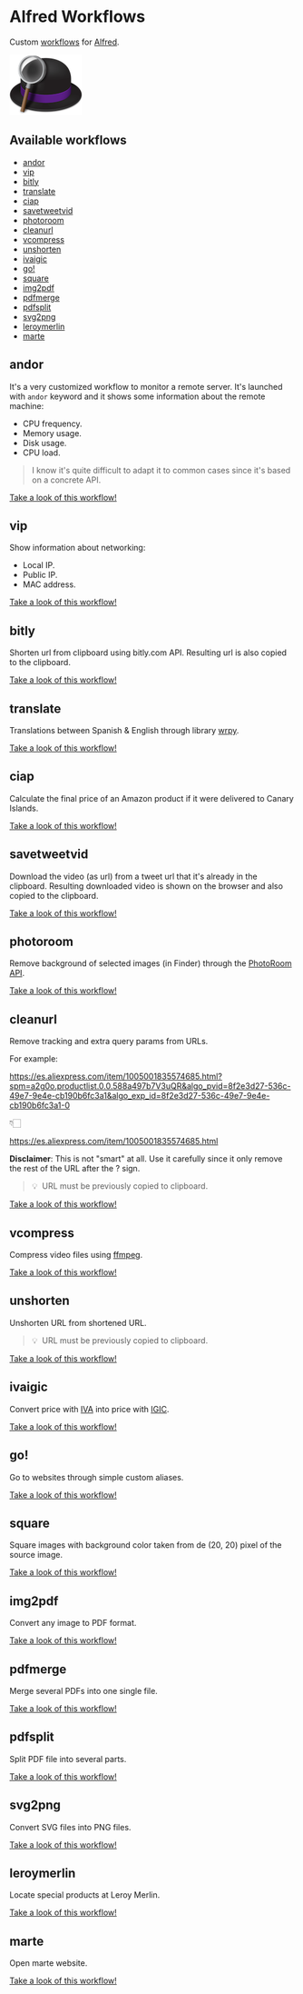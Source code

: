 # Alfred Workflows <!-- omit from toc -->

<!--
**Autoreminder**: Screen-recordings should have ratio 1.6. It can be recorded at 1600x960 and then rescaled to 600x360 using gif conversion. -->

Custom [workflows](https://www.alfredapp.com/workflows/) for [Alfred](https://www.alfredapp.com/).

![Alfred Logo](alfred-logo.png)

## Available workflows <!-- omit from toc -->

- [andor](#andor)
- [vip](#vip)
- [bitly](#bitly)
- [translate](#translate)
- [ciap](#ciap)
- [savetweetvid](#savetweetvid)
- [photoroom](#photoroom)
- [cleanurl](#cleanurl)
- [vcompress](#vcompress)
- [unshorten](#unshorten)
- [ivaigic](#ivaigic)
- [go!](#go)
- [square](#square)
- [img2pdf](#img2pdf)
- [pdfmerge](#pdfmerge)
- [pdfsplit](#pdfsplit)
- [svg2png](#svg2png)
- [leroymerlin](#leroymerlin)
- [marte](#marte)

## andor

It's a very customized workflow to monitor a remote server. It's launched with `andor` keyword and it shows some information about the remote machine:

- CPU frequency.
- Memory usage.
- Disk usage.
- CPU load.

> I know it's quite difficult to adapt it to common cases since it's based on a concrete API.

[Take a look of this workflow!](andor)

## vip

Show information about networking:

- Local IP.
- Public IP.
- MAC address.

[Take a look of this workflow!](vip)

## bitly

Shorten url from clipboard using bitly.com API. Resulting url is also copied to the clipboard.

[Take a look of this workflow!](bitly)

## translate

Translations between Spanish & English through library [wrpy](https://github.com/sdelquin/wrpy).

[Take a look of this workflow!](translate)

## ciap

Calculate the final price of an Amazon product if it were delivered to Canary Islands.

[Take a look of this workflow!](ciap)

## savetweetvid

Download the video (as url) from a tweet url that it's already in the clipboard. Resulting downloaded video is shown on the browser and also copied to the clipboard.

[Take a look of this workflow!](savetweetvid)

## photoroom

Remove background of selected images (in Finder) through the [PhotoRoom API](https://photoroom.com/api).

[Take a look of this workflow!](photoroom)

## cleanurl

Remove tracking and extra query params from URLs.

For example:

https://es.aliexpress.com/item/1005001835574685.html?spm=a2g0o.productlist.0.0.588a497b7V3uQR&algo_pvid=8f2e3d27-536c-49e7-9e4e-cb190b6fc3a1&algo_exp_id=8f2e3d27-536c-49e7-9e4e-cb190b6fc3a1-0

👇🏻

https://es.aliexpress.com/item/1005001835574685.html

**Disclaimer**: This is not "smart" at all. Use it carefully since it only remove the rest of the URL after the ? sign.

> 💡 &nbsp;URL must be previously copied to clipboard.

[Take a look of this workflow!](cleanurl)

## vcompress

Compress video files using [ffmpeg](https://www.ffmpeg.org/).

[Take a look of this workflow!](vcompress)

## unshorten

Unshorten URL from shortened URL.

> 💡 &nbsp;URL must be previously copied to clipboard.

[Take a look of this workflow!](unshorten)

## ivaigic

Convert price with [IVA](https://es.wikipedia.org/wiki/Impuesto_al_valor_agregado) into price with [IGIC](https://es.wikipedia.org/wiki/Impuesto_General_Indirecto_Canario).

[Take a look of this workflow!](ivaigic)

## go!

Go to websites through simple custom aliases.

[Take a look of this workflow!](go)

## square

Square images with background color taken from de (20, 20) pixel of the source image.

[Take a look of this workflow!](square)

## img2pdf

Convert any image to PDF format.

[Take a look of this workflow!](img2pdf)

## pdfmerge

Merge several PDFs into one single file.

[Take a look of this workflow!](pdfmerge)

## pdfsplit

Split PDF file into several parts.

[Take a look of this workflow!](pdfsplit)

## svg2png

Convert SVG files into PNG files.

[Take a look of this workflow!](svg2png)

## leroymerlin

Locate special products at Leroy Merlin.

[Take a look of this workflow!](leroymerlin)

## marte

Open marte website.

[Take a look of this workflow!](marte)
